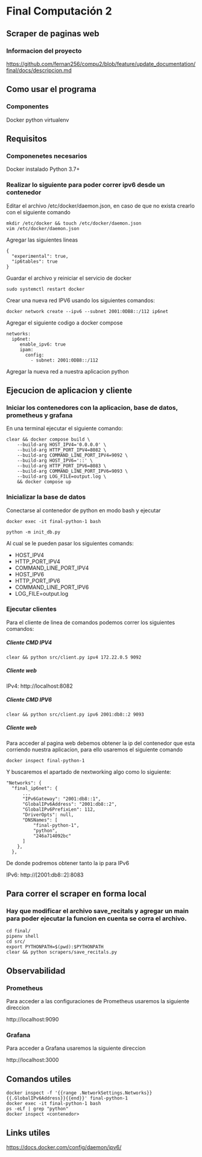 # Final Computación 2

## Scraper de paginas web

### Informacion del proyecto

https://github.com/fernan256/compu2/blob/feature/update_documentation/final/docs/descripcion.md

## Como usar el programa

### Componentes

Docker
python
virtualenv

## Requisitos
### Componenetes necesarios
Docker instalado
Python 3.7+
### Realizar lo siguiente para poder correr ipv6 desde un contenedor
Editar el archivo /etc/docker/daemon.json, en caso de que no exista crearlo con el siguiente comando
```
mkdir /etc/docker && touch /etc/docker/daemon.json
vim /etc/docker/daemon.json
```

Agregar las siguientes lineas
```
{
  "experimental": true,
  "ip6tables": true
}
```

Guardar el archivo y reiniciar el servicio de docker
```
sudo systemctl restart docker
```

Crear una nueva red IPV6 usando los siguientes comandos:
```
docker network create --ipv6 --subnet 2001:0DB8::/112 ip6net
```

Agregar el siguiente codigo a docker compose
```
networks:
  ip6net:
     enable_ipv6: true
     ipam:
       config:
         - subnet: 2001:0DB8::/112
```
Agregar la nueva red a nuestra aplicacion python

## Ejecucion de aplicacion y cliente

### Iniciar los contenedores con la aplicacion, base de datos, prometheus y grafana

En una terminal ejecutar el siguiente comando:

```
clear && docker compose build \
    --build-arg HOST_IPV4='0.0.0.0' \
    --build-arg HTTP_PORT_IPV4=8082 \
    --build-arg COMMAND_LINE_PORT_IPV4=9092 \
    --build-arg HOST_IPV6='::' \
    --build-arg HTTP_PORT_IPV6=8083 \
    --build-arg COMMAND_LINE_PORT_IPV6=9093 \
    --build-arg LOG_FILE=output.log \
    && docker compose up
```

### Inicializar la base de datos

Conectarse al contenedor de python en modo bash y ejecutar

```
docker exec -it final-python-1 bash

python -m init_db.py 
```

Al cual se le pueden pasar los siguientes comands:
* HOST_IPV4
* HTTP_PORT_IPV4
* COMMAND_LINE_PORT_IPV4
* HOST_IPV6
* HTTP_PORT_IPV6
* COMMAND_LINE_PORT_IPV6
* LOG_FILE=output.log

### Ejecutar clientes

Para el cliente de linea de comandos podemos correr los siguientes comandos:

##### Cliente CMD IPV4
```
clear && python src/client.py ipv4 172.22.0.5 9092
```

##### Cliente web

IPv4: http://localhost:8082


##### Cliente CMD IPV6

```
clear && python src/client.py ipv6 2001:db8::2 9093
```

##### Cliente web

Para acceder al pagina web debemos obtener la ip del contenedor que esta corriendo nuestra aplicacion, para ello usaremos el siguiente comando

```
docker inspect final-python-1
```

Y buscaremos el apartado de nextworking algo como lo siguiente:

```
"Networks": {
  "final_ip6net": {
      ...
      "IPv6Gateway": "2001:db8::1",
      "GlobalIPv6Address": "2001:db8::2",
      "GlobalIPv6PrefixLen": 112,
      "DriverOpts": null,
      "DNSNames": [
          "final-python-1",
          "python",
          "246a714092bc"
      ]
    },
  },

```

De donde podremos obtener tanto la ip para IPv6

IPv6: http://[2001:db8::2]:8083


## Para correr el scraper en forma local

### Hay que modificar el archivo save_recitals y agregar un main para poder ejecutar la funcion en cuenta se corra el archivo.

```
cd final/
pipenv shell
cd src/
export PYTHONPATH=$(pwd):$PYTHONPATH
clear && python scrapers/save_recitals.py
```

## Observabilidad

### Prometheus

Para acceder a las configuraciones de Prometheus usaremos la siguiente direccion

http://localhost:9090

### Grafana

Para acceder a Grafana usaremos la siguiente direccion

http://localhost:3000


## Comandos utiles

```
docker inspect -f '{{range .NetworkSettings.Networks}}{{.GlobalIPv6Address}}{{end}}' final-python-1
docker exec -it final-python-1 bash
ps -eLf | grep "python"
docker inspect <contenedor>
```

## Links utiles

https://docs.docker.com/config/daemon/ipv6/

